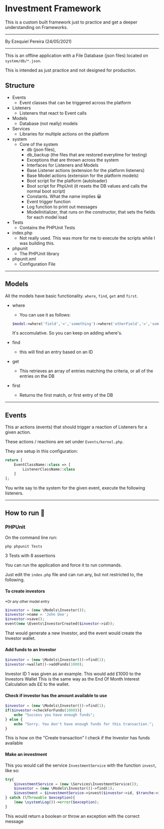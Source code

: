 # Investment Framework
This is a custom built framework just to practice and get a deeper understanding on Frameworks.
___
By Ezequiel Pereira (24/05/2021)
___

This is an offline application with a File Database (json files) located on `system/db/*.json`.

This is intended as just practice and not designed for production.

## Structure
- Events
  - Event classes that can be triggered across the platform
- Listeners
  - Listeners that react to Event calls
- Models
  - Database (not really) models
- Services
  - Libraries for multiple actions on the platform
- system
  - Core of the system
    - db (json files), 
    - db_backup (the files that are restored everytime for testing)
    - Exceptions that are thrown across the system
    - Interfaces for Listeners and Models
    - Base Listener actions (extension for the platform listeners)
    - Base Model actions (extension for the platform models)
    - Boot script for the platform (autoloader)
    - Boot script for PhpUnit (it resets the DB values and calls the normal boot script)
    - Constants. What the name implies 😀
    - Event trigger function
    - Log function to print out messages
    - ModelInitializer, that runs on the constructor, that sets the fields for each model load
- Tests
  - Contains the PHPUnit Tests
- index.php
  - Not really used. This was more for me to execute the scripts while I was building this.
- phpunit
  - The PHPUnit library
- phpunit.xml 
  - Configuration File
  
---
## Models

All the models have basic functionality. `where`, `find`, `get` and `first`.
- where
  - You can use it as follows:
  ```php
  $model->where('field','=','something')->where('otherField','=','somethingElse');
  ```
  It's accomulative. So you can keep on adding where's.
  
- find
  - this will find an entry based on an ID
  
- get
  - This retrieves an array of entries matching the criteria, or all of the entries on the DB
  
- first
  - Returns the first match, or first entry of the DB
  
---
## Events
This ar actions (events) that should trigger a reaction of Listeners for a given action.

These actions / reactions are set under `Events/kernel.php`.

They are setup in this configuration:
```php
return [
    EventClassName::class => [
        ListenerClassName::class    
    ]
];
```
You write say to the system for the given event, execute the following listeners.

---
## How to run 🚀

### PHPUnit
On the command line run:
```shell
php phpunit Tests
```
3 Tests with 8 assertions

You can run the application and force it to run commands.

Just edit the `index.php` file and can run any, but not restricted to, the following.

#### To create investors
<small>*Or any other model entry</small>
```php
$investor = (new \Models\Investor());
$investor->name = 'John Doe';
$investor->save();
event(new \Events\InvestorCreated($investor->id));
```
That would generate a new Investor, and the event would create the Investor wallet.

#### Add funds to an Investor
```php
$investor = (new \Models\Investor())->find(1);
$investor->wallet()->addFunds(1000);
```
Investor ID 1 was given as an example. This would add £1000 to the Investors Wallet
This is the same way as the End Of Month Interest Calculation ads ££ to the wallet. 

#### Check if investor has the amount available to use
```php
$investor = (new \Models\Investor())->find(1);
if($investor->checkForFunds(1000)){
    echo "Success you have enough funds";
} else {
    echo "Sorry. You don't have enough funds for this transaction.";
}
```
This is how on the "Create transaction" I check if the Investor has funds available

#### Make an investment
This you would call the service `InvestmentService` with the function `invest`, like so:
```php
try{
    $investmentService = (new \Services\InvestmentService());
    $investor = (new \Models\Investor())->find(1);
    $investment = $investmentService->invest($investor->id, $tranche->id, $amount, $date);
} catch (\Throwable $exception){
    (new \system\Log())->error($exception);
}
```
This would return a boolean or throw an exception with the correct message 
